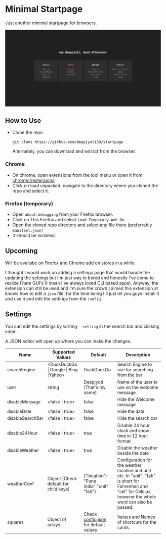 # Minimal Startpage

Just another minimal startpage for browsers.

<img src=".github/startpage.gif">

## How to Use

- Clone the repo

    ```console
    git clone https://github.com/deepjyoti30/startpage
    ```

    Alternately, you can download and extract from the browser.

### Chrome

- On chrome, open extensions from the tool menu or open it from [chrome://extensions](chrome://extensions).
- Click on load unpacked, navigate to the directory where you cloned the repo and select it.

### Firefox (temporary)

- Open ```about:debugging``` from your Firefox browser.
- Click on This Firefox and select ```Load Temporary Add On...```
- Open the cloned repo directory and select any file there (preferrably ```manifest.json```)
- It should be installed.

## Upcoming

Will be availabe on Firefox and Chrome add on stores in a while.

I thought I would work on adding a settings page that would handle the updating the settings but I'm just way to bored and honestly I've come to realize I hate GUI's (I mean I've always loved CLI based apps). Anyway, the extension can still be used and I'm sure the crowd I aimed this extension at knows how to edit a ```json``` file, for the time being I'll just let you guys install it and use it and edit the settings from the ```config```.

## Settings

You can edit the settings by writing ```--setting``` in the search bar and clicking enter.

A JSON editor will open up where you can make the changes.

| Name | Supported Values | Default | Description |
| ---- | ----- | ------- | ------ |
| searchEngine | \<DuckDuckGo \| Google \| Bing \|Yahoo\> | DuckDuckGo | Search Engine to use for searching from the bar |
| user | string | Deepjyoti (That's my name) | Name of the user to use on the welcome message |
| disableMessage | \<false \| true\> | false | Hide the Welcome message |
| disableDate | \<false \| true\> | false | Hide the date |
| disableSearchBar | \<false \| true\> | false | Hide the search bar |
| disable24Hour | \<false \| true\> | true | Disable 24 hour clock and show time in 12 hour format |
| disableWeather | \<false \| true\> | true | Disable the weather beside the date |
| weatherConf | Object (Check default for child keys) | {"location": "Pune India","unit": "fah"}| Configuration for the weather, location and unit etc. In "unit", "fah" is short for Fahrenheit and "cel" for Celcius, however the whole word can also be passed. |
| squares | Object of arrays | Check [config.json](https://github.com/deepjyoti30/startpage/blob/master/config.json) for default values | Values and Names of shortcuts for the cards. |
